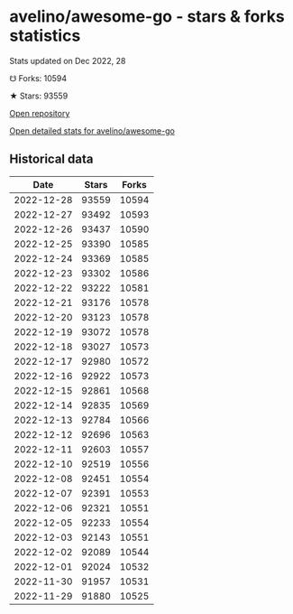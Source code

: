# avelino/awesome-go - stars & forks statistics

Stats updated on Dec 2022, 28

☋ Forks: 10594

★ Stars: 93559

[Open repository](https://github.com/avelino/awesome-go)

[Open detailed stats for avelino/awesome-go](https://reviewgithub.com/rep/avelino/awesome-go)

## Historical data
| Date | Stars | Forks |
|------|-------|-------|
| 2022-12-28 | 93559 | 10594 | 
| 2022-12-27 | 93492 | 10593 | 
| 2022-12-26 | 93437 | 10590 | 
| 2022-12-25 | 93390 | 10585 | 
| 2022-12-24 | 93369 | 10585 | 
| 2022-12-23 | 93302 | 10586 | 
| 2022-12-22 | 93222 | 10581 | 
| 2022-12-21 | 93176 | 10578 | 
| 2022-12-20 | 93123 | 10578 | 
| 2022-12-19 | 93072 | 10578 | 
| 2022-12-18 | 93027 | 10573 | 
| 2022-12-17 | 92980 | 10572 | 
| 2022-12-16 | 92922 | 10573 | 
| 2022-12-15 | 92861 | 10568 | 
| 2022-12-14 | 92835 | 10569 | 
| 2022-12-13 | 92784 | 10566 | 
| 2022-12-12 | 92696 | 10563 | 
| 2022-12-11 | 92603 | 10557 | 
| 2022-12-10 | 92519 | 10556 | 
| 2022-12-08 | 92451 | 10554 | 
| 2022-12-07 | 92391 | 10553 | 
| 2022-12-06 | 92321 | 10551 | 
| 2022-12-05 | 92233 | 10554 | 
| 2022-12-03 | 92143 | 10551 | 
| 2022-12-02 | 92089 | 10544 | 
| 2022-12-01 | 92024 | 10532 | 
| 2022-11-30 | 91957 | 10531 | 
| 2022-11-29 | 91880 | 10525 | 


